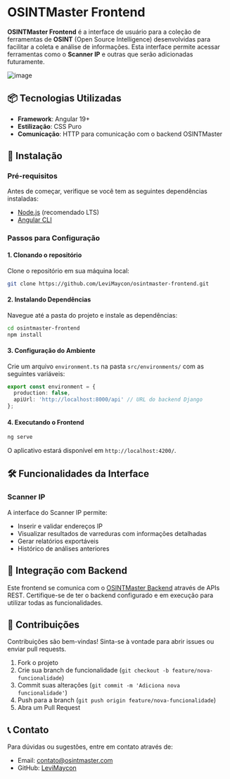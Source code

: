 # OSINTMaster Frontend

**OSINTMaster Frontend** é a interface de usuário para a coleção de ferramentas de **OSINT** (Open Source Intelligence) desenvolvidas para facilitar a coleta e análise de informações. Esta interface permite acessar ferramentas como o **Scanner IP** e outras que serão adicionadas futuramente.

![image](https://github.com/user-attachments/assets/ff9e7754-c53c-4082-8ff4-e51adf1c9a98)


## 📦 Tecnologias Utilizadas

- **Framework**: Angular 19+
- **Estilização**: CSS Puro
- **Comunicação**: HTTP para comunicação com o backend OSINTMaster

## 🚀 Instalação

### Pré-requisitos

Antes de começar, verifique se você tem as seguintes dependências instaladas:

- [Node.js](https://nodejs.org/) (recomendado LTS)
- [Angular CLI](https://angular.io/cli)

### Passos para Configuração

#### 1. Clonando o repositório

Clone o repositório em sua máquina local:

```bash
git clone https://github.com/LeviMaycon/osintmaster-frontend.git
```

#### 2. Instalando Dependências

Navegue até a pasta do projeto e instale as dependências:

```bash
cd osintmaster-frontend
npm install
```

#### 3. Configuração do Ambiente

Crie um arquivo `environment.ts` na pasta `src/environments/` com as seguintes variáveis:

```typescript
export const environment = {
  production: false,
  apiUrl: 'http://localhost:8000/api' // URL do backend Django
};
```

#### 4. Executando o Frontend

```bash
ng serve
```

O aplicativo estará disponível em `http://localhost:4200/`.

## 🛠️ Funcionalidades da Interface

### Scanner IP

A interface do Scanner IP permite:

- Inserir e validar endereços IP
- Visualizar resultados de varreduras com informações detalhadas
- Gerar relatórios exportáveis
- Histórico de análises anteriores

## 🔗 Integração com Backend

Este frontend se comunica com o [OSINTMaster Backend](https://github.com/LeviMaycon/osintmaster-backend) através de APIs REST. Certifique-se de ter o backend configurado e em execução para utilizar todas as funcionalidades.

## 🤝 Contribuições

Contribuições são bem-vindas! Sinta-se à vontade para abrir issues ou enviar pull requests.

1. Fork o projeto
2. Crie sua branch de funcionalidade (`git checkout -b feature/nova-funcionalidade`)
3. Commit suas alterações (`git commit -m 'Adiciona nova funcionalidade'`)
4. Push para a branch (`git push origin feature/nova-funcionalidade`)
5. Abra um Pull Request

## 📞 Contato

Para dúvidas ou sugestões, entre em contato através de:
- Email: contato@osintmaster.com
- GitHub: [LeviMaycon](https://github.com/LeviMaycon)
